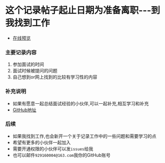 # 这个记录帖子起止日期为准备离职---到我找到工作
- [在线预览](http://www.bifjhh.com/interview/_book/index.html)

### 主要记录内容
1. 参加面试的时间 
2. 面试时候被提问的问题
3. 自己想到or网上找到的比较有学习性的内容


### 补充说明
- 如果有愿意一起总结面试经验的小伙伴,可以一起补充,相互学习和补充
- [GitHub地址](https://github.com/bifjhh/interview)

### 后续
- 如果我找到工作,也会新开一个关于记录工作中的一些问题和需要学习的点
- 希望有更多的小伙伴一起加入
- 需要开通权限的小伙伴可以发`issues`给我
- 也可以邮件`929160004@163.com`我你的GitHub账号



